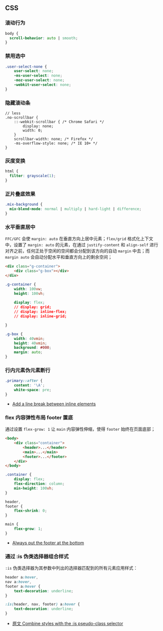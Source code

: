 
## CSS

### 滚动行为

```css
body {
  scroll-behavior: auto | smooth;
}
```

### 禁用选中

```css
.user-select-none {
    user-select: none;
    -ms-user-select: none;
    -moz-user-select: none;
    -webkit-user-select: none;
}
```

### 隐藏滚动条

```less
// less
.no-scrollbar {
    ::-webkit-scrollbar { /* Chrome Safari */
        display: none;
        width: 0;
    }
    scrollbar-width: none; /* Firefox */
    -ms-overflow-style: none; /* IE 10+ */
}
```

### 灰度变换

```css
html {
  filter: grayscale(1);
}
```

### 正片叠底效果

```css
.mix-background {
  mix-blend-mode: normal | multiply | hard-light | difference;
}
```

### 水平垂直居中

`FFC/GFC` 会使 `margin: auto` 在垂直方向上居中元素；`flex/grid` 格式化上下文中，设置了 `margin: auto` 的元素，在通过 `justify-content` 和 `align-self` 进行对齐之前，任何正处于空闲的空间都会分配到该方向的自动 `margin` 中去；而 `margin auto` 会自动分配水平和垂直方向上的剩余空间；

```html
<div class="g-container">
    <div class="g-box"></div>
</div>
```

```css
.g-container {
    width: 100vw;
    height: 100vh;
    
    display: flex;
    // display: grid;
    // display: inline-flex;
    // display: inline-grid;

}

.g-box {
    width: 40vmin;
    height: 40vmin;
    background: #000;
    margin: auto;
}
```

### 行内元素伪元素断行

```css
.primary::after {
    content: '\A';
    white-space: pre;
}
```

- [Add a line break between inline elements](https://getfrontend.tips/add-a-line-break-between-inline-elements/)

### flex 内容弹性布局 footer 置底

通过设置 `flex-grow: 1` 让 `main` 内容弹性伸缩，使得 `footer` 始终在页面底部；

```html
<body>
    <div class="container">
        <header>...</header>
        <main>...</main>
        <footer>...</footer>
    </div>
</body>
```

```css
.container {
    display: flex;
    flex-direction: column;
    min-height: 100vh;
}

header,
footer {
    flex-shrink: 0;
}

main {
    flex-grow: 1;
}
```

- [Always put the footer at the bottom](https://getfrontend.tips/always-put-the-footer-at-the-bottom/)

### 通过 :is 伪类选择器组合样式

`:is` 伪类选择器为其参数中列出的选择器匹配到的所有元素应用样式：

```css
header a:hover,
nav a:hover,
footer a:hover {
    text-decoration: underline;
}

:is(header, nav, footer) a:hover {
    text-decoration: underline;
}
```

- [原文 Combine styles with the :is pseudo-class selector](https://getfrontend.tips/combine-styles-with-the-is-pseudo-class-selector/)